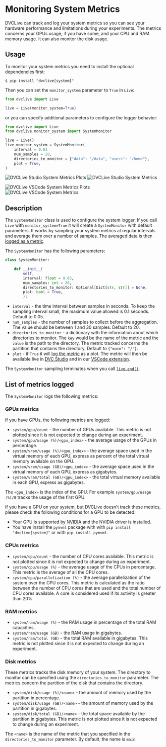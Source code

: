 # Monitoring System Metrics

DVCLive can track and log your system metrics so you can see your hardware
performance and limitations during your experiments. The metrics concerns your
GPUs usage, if you have some, and your CPU and RAM memory usage. It can also
monitor the disk usage.

## Usage

To monitor your system metrics you need to install the optional dependencies
first:

```cli
$ pip install "dvclive[system]"
```

Then you can set the `monitor_system` parameter to `True` in `Live`:

```py
from dvclive import Live

live = Live(monitor_system=True)
```

or you can specify additional parameters to configure the logger behavior:

```py
from dvclive import Live
from dvclive.monitor_system import SystemMonitor

live = Live()
live.monitor_system = SystemMonitor(
    interval = 0.01
    num_samples = 20,
    directories_to_monitor = {"data": "/data", "users": "/home"},
    plot = True,
)
```

<toggle>
<tab title="DVC Studio">

![DVCLive Studio System Metrics Plots](/img/dvclive-studio-system-metrics-plots.png)
![DVCLive Studio System Metrics](/img/dvclive-studio-system-metrics.png)

</tab>
<tab title="VSCode Extension">

![DVCLive VSCode System Metrics Plots](/img/dvclive-vscode-system-metrics-plots.png)
![DVCLive VSCode System Metrics](/img/dvclive-vscode-system-metrics.png)

</tab>

</toggle>

## Description

The `SystemMonitor` class is used to configure the system logger. If you call
`Live` with `monitor_system=True` it will create a `SystemMonitor` with default
parameters. It works by sampling your system metrics at regular intervals and
average them over a number of samples. The averaged data is then
[logged as a metric](https://dvc.org/doc/dvclive/live/log_metric).

The `SystemMonitor` has the following parameters:

```py
class SystemMonitor:

    def __init__(
        self,
        interval: float = 0.05,
        num_samples: int = 20,
        directories_to_monitor: Optional[Dict[str, str]] = None,
        plot: bool = True,
        ):
```

- `interval` - the time interval between samples in seconds. To keep the
  sampling interval small, the maximum value allowed is 0.1 seconds. Default to
  0.05.
- `num_samples` - the number of samples to collect before the aggregation. The
  value should be between 1 and 30 samples. Default to 20.
- `directories_to_monitor` - a dictionary with the information about which
  directories to monitor. The `key` would be the name of the metric and the
  `value` is the path to the directory. The metric tracked concerns the
  partition that contains the directory. Default to `{"main": "/"}`.
- `plot` - if `True` it will [log the metric](https://dvc.org/doc/dvclive/live/log_metric) as a
  plot. The metric will then be available live in [DVC Studio](https://dvc.org/doc/studio)
  and in our
  [VSCode extension](https://marketplace.visualstudio.com/items?itemName=Iterative.dvc).

The `SystemMonitor` sampling terminates when you call
[`live.end()`](https://dvc.org/doc/dvclive/live/end).

## List of metrics logged

The `SystemMonitor` logs the following metrics:

### GPUs metrics

If you have GPUs, the following metrics are logged:

- `system/gpu/count` - the number of GPUs available. This metric is not plotted
  since it is not expected to change during an experiment.
- `system/gpu/usage (%)/<gpu_index>` - the average usage of the GPUs in
  percentage.
- `system/vram/usage (%)/<gpu_index>` - the average space used in the virtual
  memory of each GPU, express as percent of the total virtual memory available
  on the GPU.
- `system/vram/usage (GB)/<gpu_index>` - the average space used in the virtual
  memory of each GPU, express as gigabytes.
- `system/vram/total (GB)/<gpu_index>` - the total virtual memory available in
  each GPU, express as gigabytes.

The `<gpu_index>` is the index of the GPU. For example `system/gpu/usage (%)/0`
tracks the usage of the first GPU.

<admon type="tip">

If you have a GPU on your system, but DVCLive doesn't track these metrics,
please check the following conditions for a GPU to be detected:

- Your GPU is supported by
  [NVIDIA](https://www.nvidia.com/en-gb/geforce/graphics-cards/) and the NVIDIA
  driver is installed.
- You have install the `pynvml` package with with
  `pip install "dvclive[system]"` or with `pip install pynvml`.

</admon>

### CPUs metrics

- `system/cpu/count` - the number of CPU cores available. This metric is not
  plotted since it is not expected to change during an experiment.
- `system/cpu/usage (%)` - the average usage of the CPUs in percentage. This
  metric is the average of all the CPU cores.
- `system/cpu/parallelization (%)` - the average parallelization of the system
  over the CPU cores. This metric is calculated as the ratio between the number
  of CPU cores that are used and the total number of CPU cores available. A core
  is considered used if its activity is greater than 20%.

### RAM metrics

- `system/ram/usage (%)` - the RAM usage in percentage of the total RAM
  capacities.
- `system/ram/usage (GB)` - the RAM usage in gigabytes.
- `system/ram/total (GB)` - the total RAM available in gigabytes. This metric is
  not plotted since it is not expected to change during an experiment.

### Disk metrics

These metrics tracks the disk memory of your system. The directory to monitor
can be specified using the `directories_to_monitor` parameter. The metrics
concern the partition of the disk that contains the directory.

- `system/disk/usage (%)/<name>` - the amount of memory used by the partition in
  percentage.
- `system/disk/usage (GB)/<name>` - the amount of memory used by the partition
  in gigabytes.
- `system/disk/total (GB)/<name>` - the total space available by the partition
  in gigabytes. This metric is not plotted since it is not expected to change
  during an experiment.

The `<name>` is the name of the metric that you specified in the
`directories_to_monitor` parameter. By default, the name is `main`.
